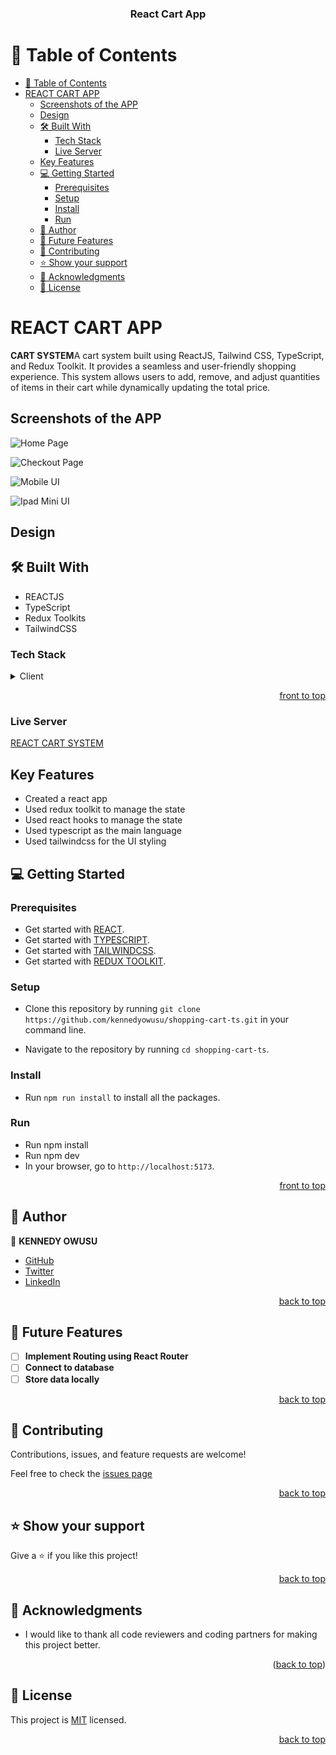 <a name="readme-top"></a>

<div align="center">
  <h3><b>React Cart App</b></h3>
</div>
<!-- TABLE OF CONTENTS -->

# 📗 Table of Contents

- [📗 Table of Contents](#-table-of-contents)
- [REACT CART APP ](#react-cart-app-)
  - [Screenshots of the APP](#screenshots-of-the-app)
  - [Design ](#design-)
  - [🛠 Built With ](#-built-with-)
    - [Tech Stack ](#tech-stack-)
    - [Live Server ](#live-server-)
  - [Key Features ](#key-features-)
  - [💻 Getting Started ](#-getting-started-)
    - [Prerequisites](#prerequisites)
    - [Setup](#setup)
    - [Install](#install)
    - [Run](#run)
  - [👥 Author ](#-author-)
  - [🔭 Future Features ](#-future-features-)
  - [🤝 Contributing ](#-contributing-)
  - [⭐️ Show your support ](#️-show-your-support-)
  - [🙏 Acknowledgments ](#-acknowledgments-)
  - [📝 License ](#-license-)

<!-- PROJECT DESCRIPTION -->

# REACT CART APP <a name="about-project"></a>

**CART SYSTEM**A cart system built using ReactJS, Tailwind CSS, TypeScript, and Redux Toolkit. It provides a seamless and user-friendly shopping experience. This system allows users to add, remove, and adjust quantities of items in their cart while dynamically updating the total price.

## Screenshots of the APP

![Home Page](./src/assets/images/screenshots/home.png)

![Checkout Page](./src/assets/images/screenshots/checkout.png)

![Mobile UI](./src/assets/images/screenshots/mobile.png)

![Ipad Mini UI](./src/assets/images/screenshots/ipad-mini.png)

## Design <a name="built-with">

## 🛠 Built With <a name="built-with">

  <ul>
      <li>REACTJS</li>
      <li>TypeScript</li>
      <li>Redux Toolkits</li>
      <li>TailwindCSS</li>
  </ul>
</a>

### Tech Stack <a name="tech-stack"></a>

<details>

  <summary>Client</summary>
    <li><a href="https://github.com/kennedyowusu/shopping-cart-ts.git">FRONTEND</a><li>
</details>

<p align="right"><a href="#readme-top">front to top</a></p>

### Live Server <a name="live-server"><a>

[REACT CART SYSTEM](https://cart-system-ts.vercel.app/)

## Key Features <a name="key-features"></a>

- Created a react app
- Used redux toolkit to manage the state
- Used react hooks to manage the state
- Used typescript as the main language
- Used tailwindcss for the UI styling
<!-- GETTING STARTED -->

## 💻 Getting Started <a name="getting-started"></a>

### Prerequisites

- Get started with [REACT](https://react.dev).
- Get started with [TYPESCRIPT](https://www.typescriptlang.org/docs/handbook/2/everyday-types.html).
- Get started with [TAILWINDCSS](https://tailwindcss.com/).
- Get started with [REDUX TOOLKIT](https://redux-toolkit.js.org/).

### Setup

- Clone this repository by running `git clone https://github.com/kennedyowusu/shopping-cart-ts.git` in your command line.

- Navigate to the repository by running `cd shopping-cart-ts`.

### Install

- Run `npm run install` to install all the packages.

### Run

- Run npm install
- Run npm dev
- In your browser, go to `http://localhost:5173`.

<p align="right"><a href="#readme-top">front to top</a></p>

## 👥 Author <a name="author"></a>

👤 **KENNEDY OWUSU**

- [GitHub](https://github.com/kennedyowusu)
- [Twitter](https://twitter.com/_iamkobby)
- [LinkedIn](www.linkedin.com/in/kennedy-owusu)

<p align="right"><a href="#readme-top">back to top</a></p>

<!-- FUTURE FEATURES -->

## 🔭 Future Features <a name="future-features"></a>

- [ ] **Implement Routing using React Router**
- [ ] **Connect to database**
- [ ] **Store data locally**

<p align="right"><a href="#readme-top">back to top</a></p>

<!-- CONTRIBUTING -->

## 🤝 Contributing <a name="contributing"></a>

Contributions, issues, and feature requests are welcome!

Feel free to check the [issues page](https://github.com/kennedyowusu/shopping-cart-ts.git/issues)

<p align="right"><a href="#readme-top">back to top</a></p>

<!-- SUPPORT -->

## ⭐️ Show your support <a name="support"></a>

Give a ⭐️ if you like this project!

<p align="right"><a href="#readme-top">back to top</a></p>

## 🙏 Acknowledgments <a name="acknowledgements"></a>

- I would like to thank all code reviewers and coding partners for making this project better.

<p align="right">(<a href="#readme-top">back to top</a>)</p>
<!-- LICENSE -->

## 📝 License <a name="license"></a>

This project is [MIT](./LICENSE) licensed.

<p align="right"><a href="#readme-top">back to top</a></p>
